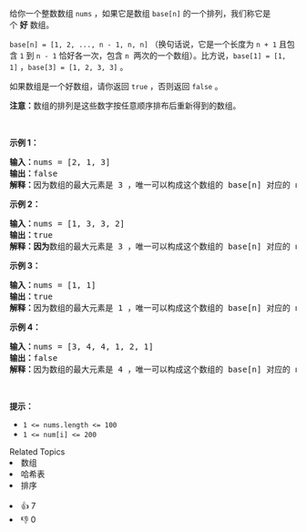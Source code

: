 <p>给你一个整数数组&nbsp;<code>nums</code>&nbsp;，如果它是数组&nbsp;<code>base[n]</code>&nbsp;的一个排列，我们称它是个&nbsp;<strong>好</strong>&nbsp;数组。</p>

<p><code>base[n] = [1, 2, ..., n - 1, n, n]</code>&nbsp;（换句话说，它是一个长度为 <code>n + 1</code>&nbsp;且包含&nbsp;<code>1</code>&nbsp;到&nbsp;<code>n - 1</code>&nbsp;恰好各一次，包含 <code>n</code>&nbsp; 两次的一个数组）。比方说，<code>base[1] = [1, 1]</code>&nbsp;，<code>base[3] = [1, 2, 3, 3]</code>&nbsp;。</p>

<p>如果数组是一个好数组，请你返回&nbsp;<code>true</code>&nbsp;，否则返回&nbsp;<code>false</code>&nbsp;。</p>

<p><strong>注意：</strong>数组的排列是这些数字按任意顺序排布后重新得到的数组。</p>

<p>&nbsp;</p>

<p><strong>示例 1：</strong></p>

<pre><b>输入：</b>nums = [2, 1, 3]
<b>输出：</b>false
<b>解释：</b>因为数组的最大元素是 3 ，唯一可以构成这个数组的 base[n] 对应的 n = 3 。但是 base[3] 有 4 个元素，但数组 nums 只有 3 个元素，所以无法得到 base[3] = [1, 2, 3, 3] 的排列，所以答案为 false 。
</pre>

<p><strong>示例 2：</strong></p>

<pre><b>输入：</b>nums = [1, 3, 3, 2]
<b>输出：</b>true
<b>解释：因为</b>数组的最大元素是 3 ，唯一可以构成这个数组的 base[n] 对应的 n = 3 ，可以看出数组是 base[3] = [1, 2, 3, 3] 的一个排列（交换 nums 中第二个和第四个元素）。所以答案为 true 。</pre>

<p><strong>示例 3：</strong></p>

<pre><b>输入：</b>nums = [1, 1]
<b>输出：</b>true
<b>解释：</b>因为数组的最大元素是 1 ，唯一可以构成这个数组的 base[n] 对应的 n = 1，可以看出数组是 base[1] = [1, 1] 的一个排列。所以答案为 true 。</pre>

<p><strong>示例 4：</strong></p>

<pre><b>输入：</b>nums = [3, 4, 4, 1, 2, 1]
<b>输出：</b>false
<b>解释：</b>因为数组的最大元素是 4 ，唯一可以构成这个数组的 base[n] 对应的 n = 4 。但是 base[n] 有 5 个元素而 nums 有 6 个元素。所以答案为 false 。
</pre>

<p>&nbsp;</p>

<p><strong>提示：</strong></p>

<ul> 
 <li><code>1 &lt;= nums.length &lt;= 100</code></li> 
 <li><code>1 &lt;= num[i] &lt;= 200</code></li> 
</ul>

<div><div>Related Topics</div><div><li>数组</li><li>哈希表</li><li>排序</li></div></div><br><div><li>👍 7</li><li>👎 0</li></div>